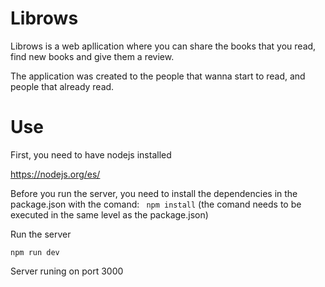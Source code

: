 # Librows

Librows is a web apllication where you can share the books that you read, find new books and give them a review.

The application was created to the people that wanna start to read, and people that already read.

# Use 

First, you need to have nodejs installed

https://nodejs.org/es/

Before you run the server, you need to install the dependencies in the package.json with the comand: ``` npm install``` (the comand needs to be executed in the same level as the package.json)

Run the server 
```
npm run dev
```
Server runing on port 3000
